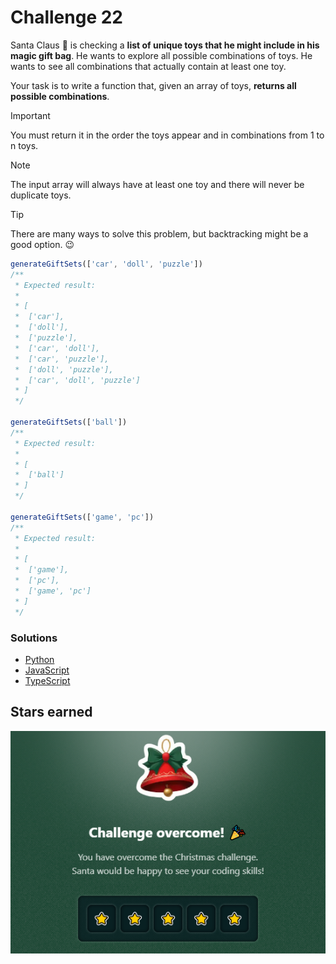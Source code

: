 # Challenge 22

Santa Claus 🎅 is checking a **list of unique toys that he might include in his magic gift bag**. He wants to explore all possible combinations of toys. He wants to see all combinations that actually contain at least one toy.

Your task is to write a function that, given an array of toys, **returns all possible combinations**.

> [!IMPORTANT]
> You must return it in the order the toys appear and in combinations from 1 to n toys.

> [!NOTE]
> The input array will always have at least one toy and there will never be duplicate toys.

> [!TIP]
> There are many ways to solve this problem, but backtracking might be a good option. 😉

```js
generateGiftSets(['car', 'doll', 'puzzle'])
/**
 * Expected result:
 *
 * [
 *  ['car'],
 *  ['doll'],
 *  ['puzzle'],
 *  ['car', 'doll'],
 *  ['car', 'puzzle'],
 *  ['doll', 'puzzle'],
 *  ['car', 'doll', 'puzzle']
 * ]
 */

generateGiftSets(['ball'])
/**
 * Expected result:
 *
 * [
 *  ['ball']
 * ]
 */

generateGiftSets(['game', 'pc'])
/**
 * Expected result:
 *
 * [
 *  ['game'],
 *  ['pc'],
 *  ['game', 'pc']
 * ]
 */
```

### Solutions

- [Python](./solution.py)
- [JavaScript](./solution.js)
- [TypeScript](./solution.ts)

## Stars earned

![5 stars](../../.github/22-challenge-stars.png)
